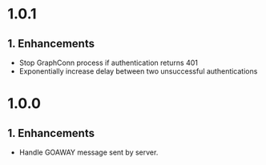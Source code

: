 # 1.0.1

## 1. Enhancements
  * Stop GraphConn process if authentication returns 401
  * Exponentially increase delay between two unsuccessful authentications

# 1.0.0

## 1. Enhancements
  * Handle GOAWAY message sent by server.
